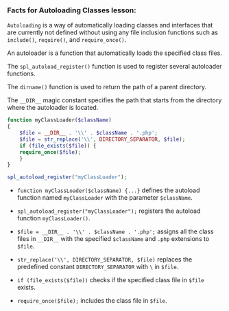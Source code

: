 ### Facts for Autoloading Classes lesson:

`Autoloading` is a way of automatically loading classes and interfaces that are currently not defined without using any file inclusion functions such as `include()`, `require()`, and `require_once()`.

An autoloader is a function that automatically loads the specified class files.

The `spl_autoload_register()` function is used to register several autoloader functions.

The `dirname()` function is used to return the path of a parent directory. 

The `__DIR__` magic constant specifies the path that starts from the directory where the autoloader is located.

```php
function myClassLoader($className)
{
    $file = __DIR__ . '\\' . $className . '.php';
    $file = str_replace('\\', DIRECTORY_SEPARATOR, $file);
    if (file_exists($file)) {
	require_once($file);
    }
}

spl_autoload_register("myClassLoader");
```

 - `function myClassLoader($className) {...}` defines the autoload function named `myClassLoader` with the parameter `$className`.

 - `spl_autoload_register("myClassLoader");` registers the autoload function `myClassLoader()`.

 - `$file = __DIR__ . '\\' . $className . '.php';` assigns all the class files in `__DIR__` with the specified `$className` and `.php` extensions to `$file`.
 
 - `str_replace('\\', DIRECTORY_SEPARATOR, $file)` replaces the predefined constant `DIRECTORY_SEPARATOR` with `\` in `$file`.

 - `if (file_exists($file))` checks if the specified class file in `$file` exists.

 - `require_once($file);` includes the class file in `$file`.

